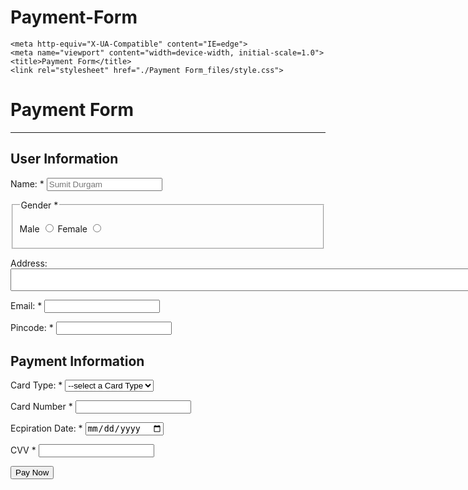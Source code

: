 # Payment-Form
<!-- saved from url=(0041)file:///C:/Users/lenovo/payment_form.html -->
<html lang="en"><head><meta http-equiv="Content-Type" content="text/html; charset=UTF-8">
    
    <meta http-equiv="X-UA-Compatible" content="IE=edge">
    <meta name="viewport" content="width=device-width, initial-scale=1.0">
    <title>Payment Form</title>
    <link rel="stylesheet" href="./Payment Form_files/style.css">
</head>

<body>
    <div class="container">
    <form action="file:///C:/Users/lenovo/payment_form.html">
        <h1 class="main_heading">Payment Form</h1>
        <hr>
        <h2>User Information</h2>
        <p>Name: * <input type="text" required="" name="name" placeholder="Sumit Durgam">
        </p>
        <fieldset>
            <legend>Gender * </legend>
        <p>
            Male <input type="radio" name="gender" id="male" required="">
            Female <input type="radio" name="gender" id="female" required="">
        </p>
    </fieldset>
    <p>Address: <textarea name="address" id="address" cols="100" rowa="8"></textarea></p>
    <p> Email: * <input type="email" name="email" id="email" required=""></p>
    <p>Pincode: * <input type="number" name="pincode" id="pincode" required=""></p>
    <h2>Payment Information</h2>
    <p>Card Type: *
        <select name="card_type" id="card_type" required="">
            <option value="">--select a Card Type</option>
            <option value="visa">visa</option>
            <option value="rupay">Rupay</option>
            <option value="mastercard">mastercard</option>
        </select>
    </p>
    <p>
        Card Number * <input type="number" name="card_number" id="card_number" required="">
    </p>
    <p>
        Ecpiration Date: * <input type="date" name="ecp_date" id="exp-date" required="">
    </p>
    <p>
        CVV * <input type="password" name="cvv" id="cvv" required="">
    </p>
    <input type="submit" value="Pay Now">
    </form>
</div>


</body></html>
